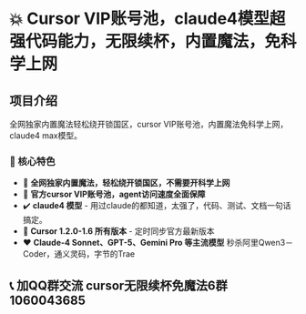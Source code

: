 #  :boom:  Cursor VIP账号池，claude4模型超强代码能力，无限续杯，内置魔法，免科学上网


##    项目介绍

全网独家内置魔法轻松绕开锁国区，cursor VIP账号池，内置魔法免科学上网，claude4 max模型。

### 🎯 核心特色

-  :triangular_flag_on_post:  **全网独家内置魔法，轻松绕开锁国区，不需要开科学上网** 
- 🚀 **官方cursor VIP账号池，agent访问速度全面保障** 
-  :heavy_check_mark:  **claude4 模型** - 用过claude的都知道，太强了，代码、测试、文档一句话搞定。
-  :pushpin:  **Cursor 1.2.0-1.6 所有版本** - 定时同步官方最新版本
-  :heart:  **Claude-4 Sonnet、GPT-5、Gemini Pro 等主流模型** 秒杀阿里Qwen3－Coder，通义灵码，字节的Trae

## 📞 加QQ群交流 cursor无限续杯免魔法6群  1060043685


